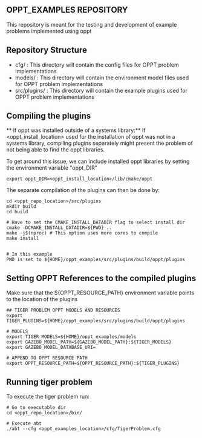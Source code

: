 ## OPPT_EXAMPLES REPOSITORY
This repository is meant for the testing and development of example problems implemented using oppt


## Repository Structure
- cfg/ : This directory will contain the config files for OPPT problem implementations
- models/ : This directory will contain the environment model files used for OPPT problem implementations
- src/plugins/ : This directory will contain the example plugins used for OPPT problem implementations


## Compiling the plugins

** If oppt was installed outside of a systems library:**
If <oppt_install_location> used for the installation of oppt was not in a systems library, 
compiling plugins separately might present the problem of not being able to find the oppt libraries. 

To get around this issue, we can include installed oppt libraries by setting the environment variable "oppt_DIR"
```
export oppt_DIR=<oppt_install_location>/lib/cmake/oppt
```


The separate compilation of the plugins can then be done by:
```
cd <oppt_repo_location>/src/plugins
mkdir build
cd build

# Have to set the CMAKE_INSTALL_DATADIR flag to select install dir
cmake -DCMAKE_INSTALL_DATADIR=${PWD} ..
make -j$(nproc) # This option uses more cores to compile
make install


# In this example
PWD is set to ${HOME}/oppt_examples/src/plugins/build/oppt/plugins
```	

## Setting OPPT References to the compiled plugins
Make sure that the ${OPPT_RESOURCE_PATH} environment variable points to the location of the plugins
```
## TIGER PROBLEM OPPT MODELS AND RESOURCES
export TIGER_PLUGINS=${HOME}/oppt_examples/src/plugins/build/oppt/plugins

# MODELS
export TIGER_MODELS=${HOME}/oppt_examples/models
export GAZEBO_MODEL_PATH=${GAZEBO_MODEL_PATH}:${TIGER_MODELS}
export GAZEBO_MODEL_DATABASE_URI=

# APPEND TO OPPT RESOURCE PATH
export OPPT_RESOURCE_PATH=${OPPT_RESOURCE_PATH}:${TIGER_PLUGINS}
```



## Running tiger problem
To execute the tiger problem run:
```
# Go to executable dir
cd <oppt_repo_location>/bin/

# Execute abt
./abt --cfg <oppt_examples_location>/cfg/TigerProblem.cfg
```